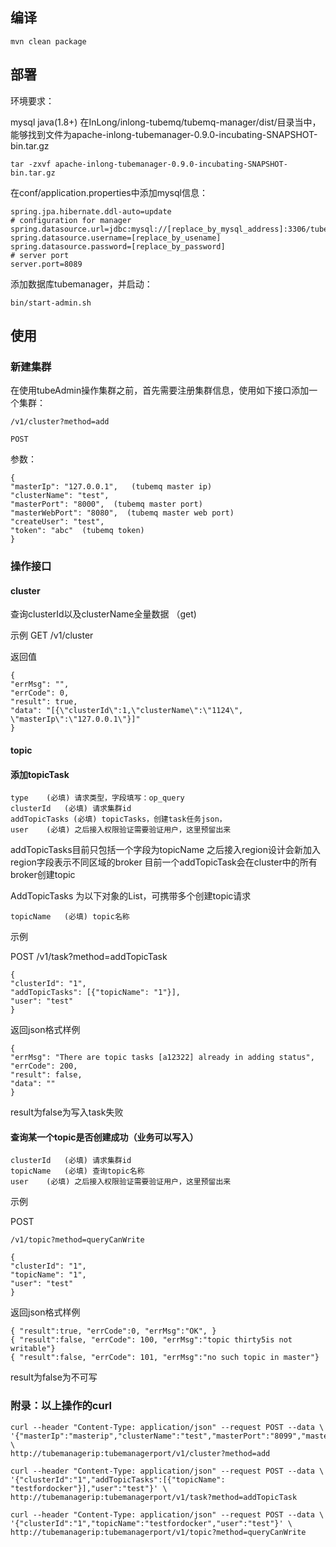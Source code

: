## 编译

    mvn clean package 

## 部署

环境要求：

mysql
java(1.8+)
在InLong/inlong-tubemq/tubemq-manager/dist/目录当中，能够找到文件为apache-inlong-tubemanager-0.9.0-incubating-SNAPSHOT-bin.tar.gz

    tar -zxvf apache-inlong-tubemanager-0.9.0-incubating-SNAPSHOT-bin.tar.gz

在conf/application.properties中添加mysql信息：

    spring.jpa.hibernate.ddl-auto=update
    # configuration for manager
    spring.datasource.url=jdbc:mysql://[replace_by_mysql_address]:3306/tubemanager
    spring.datasource.username=[replace_by_usename]
    spring.datasource.password=[replace_by_password]
    # server port 
    server.port=8089

添加数据库tubemanager，并启动：

    bin/start-admin.sh

## 使用

### 新建集群

在使用tubeAdmin操作集群之前，首先需要注册集群信息，使用如下接口添加一个集群：

    /v1/cluster?method=add

    POST

参数：

    {
    "masterIp": "127.0.0.1",   (tubemq master ip)
    "clusterName": "test",    
    "masterPort": "8000",  (tubemq master port)
    "masterWebPort": "8080",  (tubemq master web port)
    "createUser": "test",  
    "token": "abc"  (tubemq token)
    }

### 操作接口

#### cluster
查询clusterId以及clusterName全量数据 （get)

示例
GET
/v1/cluster

返回值

    {
    "errMsg": "",
    "errCode": 0,
    "result": true,
    "data": "[{\"clusterId\":1,\"clusterName\":\"1124\", \"masterIp\":\"127.0.0.1\"}]"
    }

#### topic

#### 添加topicTask

    type	(必填) 请求类型，字段填写：op_query
    clusterId	(必填) 请求集群id
    addTopicTasks (必填) topicTasks，创建task任务json，
    user	(必填) 之后接入权限验证需要验证用户，这里预留出来

addTopicTasks目前只包括一个字段为topicName
之后接入region设计会新加入region字段表示不同区域的broker
目前一个addTopicTask会在cluster中的所有broker创建topic


AddTopicTasks 为以下对象的List，可携带多个创建topic请求

    topicName	(必填) topic名称

示例

POST
/v1/task?method=addTopicTask

    {
    "clusterId": "1",
    "addTopicTasks": [{"topicName": "1"}],
    "user": "test"
    }

返回json格式样例

    {
    "errMsg": "There are topic tasks [a12322] already in adding status",
    "errCode": 200,
    "result": false,
    "data": ""
    }

result为false为写入task失败


#### 查询某一个topic是否创建成功（业务可以写入）

    clusterId	(必填) 请求集群id
    topicName   (必填) 查询topic名称
    user	(必填) 之后接入权限验证需要验证用户，这里预留出来


示例

POST

    /v1/topic?method=queryCanWrite

    {
    "clusterId": "1",
    "topicName": "1",
    "user": "test"
    }


返回json格式样例

    { "result":true, "errCode":0, "errMsg":"OK", }
    { "result":false, "errCode": 100, "errMsg":"topic thirty5is not writable"}
    { "result":false, "errCode": 101, "errMsg":"no such topic in master"}

result为false为不可写


### 附录：以上操作的curl

    curl --header "Content-Type: application/json" --request POST --data \
    '{"masterIp":"masterip","clusterName":"test","masterPort":"8099","masterWebPort":"8080","createUser":"test","token":"abc"}' \
    http://tubemanagerip:tubemanagerport/v1/cluster?method=add

    curl --header "Content-Type: application/json" --request POST --data \
    '{"clusterId":"1","addTopicTasks":[{"topicName": "testfordocker"}],"user":"test"}' \
    http://tubemanagerip:tubemanagerport/v1/task?method=addTopicTask

    curl --header "Content-Type: application/json" --request POST --data \
    '{"clusterId":"1","topicName":"testfordocker","user":"test"}' \
    http://tubemanagerip:tubemanagerport/v1/topic?method=queryCanWrite